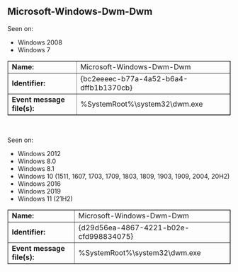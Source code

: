 ## Microsoft-Windows-Dwm-Dwm

Seen on:
* Windows 2008
* Windows 7

<table border="1" class="docutils">
  <tbody>
    <tr>
      <td><b>Name:</b></td>
      <td>Microsoft-Windows-Dwm-Dwm</td>
    </tr>
    <tr>
      <td><b>Identifier:</b></td>
      <td>{bc2eeeec-b77a-4a52-b6a4-dffb1b1370cb}</td>
    </tr>
    <tr>
      <td><b>Event message file(s):</b></td>
      <td>%SystemRoot%\system32\dwm.exe</td>
    </tr>
  </tbody>
</table>

&nbsp;

Seen on:
* Windows 2012
* Windows 8.0
* Windows 8.1
* Windows 10 (1511, 1607, 1703, 1709, 1803, 1809, 1903, 1909, 2004, 20H2)
* Windows 2016
* Windows 2019
* Windows 11 (21H2)

<table border="1" class="docutils">
  <tbody>
    <tr>
      <td><b>Name:</b></td>
      <td>Microsoft-Windows-Dwm-Dwm</td>
    </tr>
    <tr>
      <td><b>Identifier:</b></td>
      <td>{d29d56ea-4867-4221-b02e-cfd998834075}</td>
    </tr>
    <tr>
      <td><b>Event message file(s):</b></td>
      <td>%SystemRoot%\system32\dwm.exe</td>
    </tr>
  </tbody>
</table>

&nbsp;

